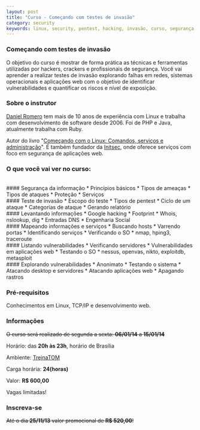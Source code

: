 ```yaml
---
layout: post
title: "Curso - Começando com testes de invasão"
category: security
keywords: linux, security, pentest, hacking, invasão, curso, segurança
---
```


### Começando com testes de invasão

O objetivo do curso é mostrar de forma prática as técnicas e ferramentas utilizadas por
hackers, crackers e profissionais de segurança.
Você vai aprender a realizar testes de invasão explorando falhas em redes,
sistemas operacionais e aplicações web com o objetivo de identificar vulnerabilidades
e quantificar os riscos e nível de exposição.

### Sobre o instrutor

[Daniel Romero](http://infoslack.com/about/) tem mais de 10 anos de experiência com Linux e trabalha com
desenvolvimento de software desde 2006. Foi de PHP e Java, atualmente trabalha com Ruby.

Autor do livro "[Começando com o Linux: Comandos, serviços e administração](http://www.casadocodigo.com.br/products/livro-linux)".
É também fundador da [Initsec](http://www.initsec.com/), onde oferece serviços com foco em
segurança de aplicações web.

### O que você vai ver no curso:
<br>
#### Segurança da informação
* Princípios básicos
* Tipos de ameaças
* Tipos de ataques
* Proteção
* Serviços
<br>
#### Teste de invasão
* Escopo do teste
* Tipos de pentest
* Ciclo de um ataque
* Categorias de ataque
* Gerando relatório
<br>
#### Levantando informações
* Google hacking
* Footprint
* Whois, nslookup, dig
* Entradas DNS
* Engenharia Social
<br>
#### Mapeando informações e serviços
* Buscando hosts
* Varrendo portas
* Identificando serviços
* Verificando o SO
* nmap, hping3, traceroute
<br>
#### Listando vulnerabilidades
* Verificando servidores
* Vulnerabilidades em aplicações web
* Testando o SO
* nessus, openvas, nikto, exploitdb, metasploit
<br>
#### Explorando vulnerabilidades
* Anonimato
* Testando o sistema
* Atacando desktop e servidores
* Atacando aplicações web
* Apagando rastros
<br>

### Pré-requisitos
Conhecimentos em Linux, TCP/IP e desenvolvimento web.

### Informações
<strike>O curso será realizado de segunda a sexta: **06/01/14** a **15/01/14**</strike>

Horário: das **20h às 23h**, horário de Brasília

Ambiente: [TreinaTOM](http://www.treinatom.com.br/pt/)

Carga horária: **24(horas)**

Valor: **R$ 600,00**

Vagas limitadas!

### Inscreva-se
<strike>Até o dia **25/11/13** valor promocional de **R$ 520,00**!</strike>
